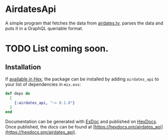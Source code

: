 # AirdatesApi

A simple program that fetches the data from [airdates.tv](http://airdates.tv), parses the data and puts it in a GraphQL queriable format.

# TODO List coming soon.

## Installation

If [available in Hex](https://hex.pm/docs/publish), the package can be installed
by adding `airdates_api` to your list of dependencies in `mix.exs`:

```elixir
def deps do
  [
    {:airdates_api, "~> 0.1.0"}
  ]
end
```

Documentation can be generated with [ExDoc](https://github.com/elixir-lang/ex_doc)
and published on [HexDocs](https://hexdocs.pm). Once published, the docs can
be found at [https://hexdocs.pm/airdates_api](https://hexdocs.pm/airdates_api).

